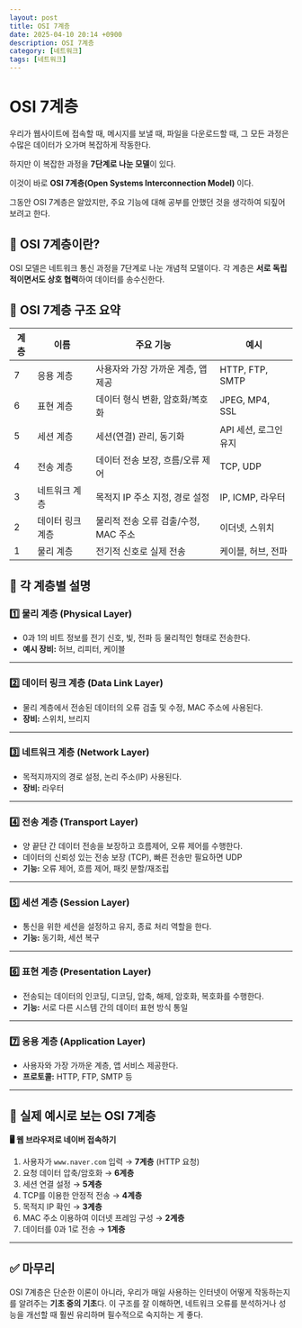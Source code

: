 ```yaml
---
layout: post
title: OSI 7계층
date: 2025-04-10 20:14 +0900
description: OSI 7계층
category: [네트워크]
tags: [네트워크]
---
```

# OSI 7계층
우리가 웹사이트에 접속할 때, 메시지를 보낼 때, 파일을 다운로드할 때, 그 모든 과정은 수많은 데이터가 오가며 복잡하게 작동한다.

하지만 이 복잡한 과정을 **7단계로 나눈 모델**이 있다.

이것이 바로 **OSI 7계층(Open Systems Interconnection Model)** 이다.

그동안 OSI 7계층은 알았지만, 주요 기능에 대해 공부를 안했던 것을 생각하여 되짚어 보려고 한다.

## 🧱 OSI 7계층이란?
OSI 모델은 네트워크 통신 과정을 7단계로 나눈 개념적 모델이다. 각 계층은 **서로 독립적이면서도 상호 협력**하여 데이터를 송수신한다.

## 🔢 OSI 7계층 구조 요약

| 계층 | 이름            | 주요 기능                              | 예시               |
|------|-----------------|----------------------------------------|--------------------|
| 7    | 응용 계층       | 사용자와 가장 가까운 계층, 앱 제공     | HTTP, FTP, SMTP    |
| 6    | 표현 계층       | 데이터 형식 변환, 암호화/복호화        | JPEG, MP4, SSL     |
| 5    | 세션 계층       | 세션(연결) 관리, 동기화                | API 세션, 로그인 유지 |
| 4    | 전송 계층       | 데이터 전송 보장, 흐름/오류 제어       | TCP, UDP           |
| 3    | 네트워크 계층   | 목적지 IP 주소 지정, 경로 설정         | IP, ICMP, 라우터   |
| 2    | 데이터 링크 계층| 물리적 전송 오류 검출/수정, MAC 주소   | 이더넷, 스위치     |
| 1    | 물리 계층       | 전기적 신호로 실제 전송                | 케이블, 허브, 전파 |

## 🧩 각 계층별 설명

### 1️⃣ 물리 계층 (Physical Layer)
- 0과 1의 비트 정보를 전기 신호, 빛, 전파 등 물리적인 형태로 전송한다.
- **예시 장비:** 허브, 리피터, 케이블

---

### 2️⃣ 데이터 링크 계층 (Data Link Layer)
- 물리 계층에서 전송된 데이터의 오류 검출 및 수정, MAC 주소에 사용된다.
- **장비:** 스위치, 브리지

---

### 3️⃣ 네트워크 계층 (Network Layer)
- 목적지까지의 경로 설정, 논리 주소(IP) 사용된다.
- **장비:** 라우터

---

### 4️⃣ 전송 계층 (Transport Layer)
- 양 끝단 간 데이터 전송을 보장하고 흐름제어, 오류 제어를 수행한다.
- 데이터의 신뢰성 있는 전송 보장 (TCP), 빠른 전송만 필요하면 UDP
- **기능:** 오류 제어, 흐름 제어, 패킷 분할/재조립

---

### 5️⃣ 세션 계층 (Session Layer)
- 통신을 위한 세션을 설정하고 유지, 종료 처리 역할을 한다.
- **기능:** 동기화, 세션 복구

---

### 6️⃣ 표현 계층 (Presentation Layer)
- 전송되는 데이터의 인코딩, 디코딩, 압축, 해제, 암호화, 복호화를 수행한다.
- **기능:** 서로 다른 시스템 간의 데이터 표현 방식 통일

---

### 7️⃣ 응용 계층 (Application Layer)
- 사용자와 가장 가까운 계층, 앱 서비스 제공한다.
- **프로토콜:** HTTP, FTP, SMTP 등

---

## 🚚 실제 예시로 보는 OSI 7계층

**🖥 웹 브라우저로 네이버 접속하기**

1. 사용자가 `www.naver.com` 입력 → **7계층** (HTTP 요청)
2. 요청 데이터 압축/암호화 → **6계층**
3. 세션 연결 설정 → **5계층**
4. TCP를 이용한 안정적 전송 → **4계층**
5. 목적지 IP 확인 → **3계층**
6. MAC 주소 이용하여 이더넷 프레임 구성 → **2계층**
7. 데이터를 0과 1로 전송 → **1계층**

---

## ✅ 마무리

OSI 7계층은 단순한 이론이 아니라, 우리가 매일 사용하는 인터넷이 어떻게 작동하는지를 알려주는 **기초 중의 기초**다.
이 구조를 잘 이해하면, 네트워크 오류를 분석하거나 성능을 개선할 때 훨씬 유리하며 필수적으로 숙지하는 게 좋다.